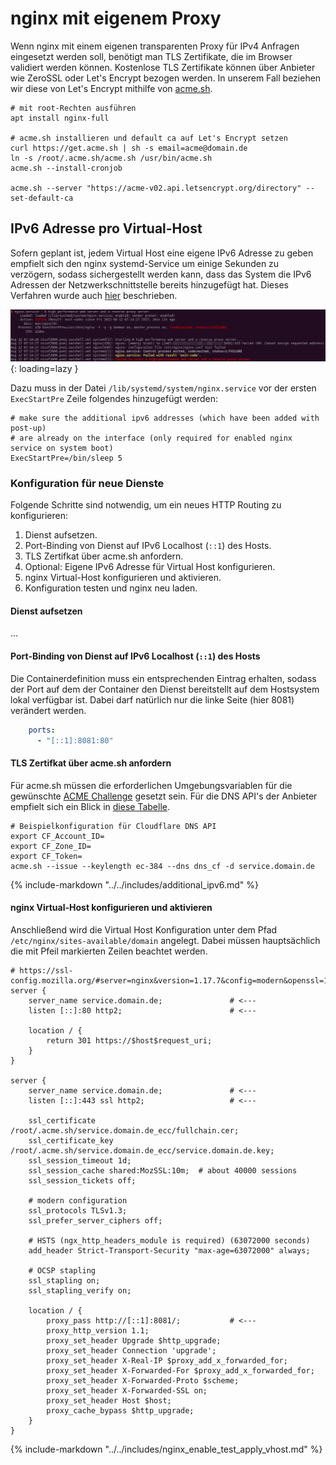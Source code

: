 # nginx mit eigenem Proxy

Wenn nginx mit einem eigenen transparenten Proxy für IPv4 Anfragen eingesetzt werden soll, 
benötigt man TLS Zertifikate, die im Browser validiert werden können. Kostenlose TLS Zertifikate 
können über Anbieter wie ZeroSSL oder Let's Encrypt bezogen werden. In unserem Fall beziehen wir 
diese von Let's Encrypt mithilfe von [acme.sh](https://github.com/acmesh-official/acme.sh).

```shell
# mit root-Rechten ausführen
apt install nginx-full

# acme.sh installieren und default ca auf Let's Encrypt setzen
curl https://get.acme.sh | sh -s email=acme@domain.de
ln -s /root/.acme.sh/acme.sh /usr/bin/acme.sh
acme.sh --install-cronjob

acme.sh --server "https://acme-v02.api.letsencrypt.org/directory" --set-default-ca
```

## IPv6 Adresse pro Virtual-Host
Sofern geplant ist, jedem Virtual Host eine eigene IPv6 Adresse zu geben empfielt sich
den nginx systemd-Service um einige Sekunden zu verzögern, sodass sichergestellt werden 
kann, dass das System die IPv6 Adressen der Netzwerkschnittstelle bereits hinzugefügt hat.
Dieses Verfahren wurde auch [hier](https://docs.ispsystem.com/ispmanager-business/troubleshooting-guide/if-nginx-does-not-start-after-rebooting-the-server) beschrieben.

![Result of `systemctl status nginx`](../img/nginx/nginx-failed-ipv6-not-assignable.png){: loading=lazy }

Dazu muss in der Datei `/lib/systemd/system/nginx.service` vor der ersten `ExecStartPre` Zeile folgendes hinzugefügt werden:
```shell
# make sure the additional ipv6 addresses (which have been added with post-up) 
# are already on the interface (only required for enabled nginx service on system boot)
ExecStartPre=/bin/sleep 5
```

### Konfiguration für neue Dienste

Folgende Schritte sind notwendig, um ein neues HTTP Routing zu konfigurieren:
1. Dienst aufsetzen.
2. Port-Binding von Dienst auf IPv6 Localhost (`::1`) des Hosts.
3. TLS Zertifkat über acme.sh anfordern.
4. Optional: Eigene IPv6 Adresse für Virtual Host konfigurieren.
5. nginx Virtual-Host konfigurieren und aktivieren.
6. Konfiguration testen und nginx neu laden.

#### Dienst aufsetzen
...

#### Port-Binding von Dienst auf IPv6 Localhost (`::1`) des Hosts
Die Containerdefinition muss ein entsprechenden Eintrag erhalten, sodass der Port 
auf dem der Container den Dienst bereitstellt auf dem Hostsystem lokal verfügbar ist.
Dabei darf natürlich nur die linke Seite (hier 8081) verändert werden.
```yaml
    ports:
      - "[::1]:8081:80"
```

#### TLS Zertifkat über acme.sh anfordern

Für acme.sh müssen die erforderlichen Umgebungsvariablen für die gewünschte 
[ACME Challenge](https://letsencrypt.org/docs/challenge-types/) gesetzt 
sein. Für die DNS API's der Anbieter empfielt sich ein Blick in 
[diese Tabelle](https://github.com/acmesh-official/acme.sh/wiki/dnsapi).

```shell
# Beispielkonfiguration für Cloudflare DNS API
export CF_Account_ID=
export CF_Zone_ID=
export CF_Token=
acme.sh --issue --keylength ec-384 --dns dns_cf -d service.domain.de
```

{% include-markdown "../../includes/additional_ipv6.md" %}

#### nginx Virtual-Host konfigurieren und aktivieren
Anschließend wird die Virtual Host Konfiguration unter dem Pfad
`/etc/nginx/sites-available/domain` angelegt. Dabei müssen hauptsächlich die 
mit Pfeil markierten Zeilen beachtet werden.
```nginx
# https://ssl-config.mozilla.org/#server=nginx&version=1.17.7&config=modern&openssl=1.1.1d&guideline=5.6
server {
    server_name service.domain.de;               # <---
    listen [::]:80 http2;                        # <---

    location / {
        return 301 https://$host$request_uri;
    }
}

server {
    server_name service.domain.de;               # <---
    listen [::]:443 ssl http2;                   # <---

    ssl_certificate /root/.acme.sh/service.domain.de_ecc/fullchain.cer;
    ssl_certificate_key /root/.acme.sh/service.domain.de_ecc/service.domain.de.key;
    ssl_session_timeout 1d;
    ssl_session_cache shared:MozSSL:10m;  # about 40000 sessions
    ssl_session_tickets off;

    # modern configuration
    ssl_protocols TLSv1.3;
    ssl_prefer_server_ciphers off;

    # HSTS (ngx_http_headers_module is required) (63072000 seconds)
    add_header Strict-Transport-Security "max-age=63072000" always;

    # OCSP stapling
    ssl_stapling on;
    ssl_stapling_verify on;

    location / {
        proxy_pass http://[::1]:8081/;           # <---
        proxy_http_version 1.1;
        proxy_set_header Upgrade $http_upgrade;
        proxy_set_header Connection 'upgrade';
        proxy_set_header X-Real-IP $proxy_add_x_forwarded_for;
        proxy_set_header X-Forwarded-For $proxy_add_x_forwarded_for;
        proxy_set_header X-Forwarded-Proto $scheme;
        proxy_set_header X-Forwarded-SSL on;
        proxy_set_header Host $host;
        proxy_cache_bypass $http_upgrade;
    }
}
```

{% include-markdown "../../includes/nginx_enable_test_apply_vhost.md" %}
